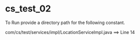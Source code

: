 # cs_test_02

To Run provide a directory path for the following constant.

com/cs/test/services/impl/LocationServiceImpl.java ==> Line 14

